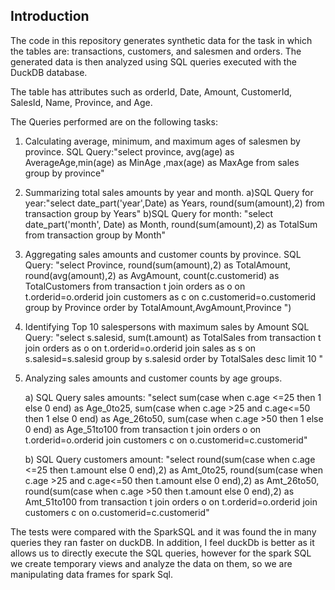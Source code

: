 ## Introduction

The code in this repository generates synthetic data for the task in which the tables are: transactions, customers, and salesmen and orders. The generated data is then analyzed using SQL queries executed with the DuckDB database.


The table  has attributes such as orderId, Date, Amount, CustomerId, SalesId, Name, Province, and Age.

The Queries performed are on the following tasks:

1. Calculating average, minimum, and maximum ages of salesmen by province.
SQL Query:"select province, avg(age) as AverageAge,min(age) as MinAge ,max(age) as MaxAge from sales group by province"

2. Summarizing total sales amounts by year and month.
   a)SQL Query for year:"select date_part('year',Date) as Years, round(sum(amount),2) from transaction group by Years"
   b)SQL Query for month: "select date_part('month', Date) as Month, round(sum(amount),2) as TotalSum from transaction group by Month"

4. Aggregating sales amounts and customer counts by province.
SQL Query: "select Province, round(sum(amount),2) as TotalAmount, round(avg(amount),2) as AvgAmount, count(c.customerid) as TotalCustomers from transaction t join orders as o on t.orderid=o.orderid join customers as c on c.customerid=o.customerid group by Province order by TotalAmount,AvgAmount,Province ")



5. Identifying Top 10 salespersons with maximum sales by Amount
   SQL Query: "select s.salesid, sum(t.amount) as TotalSales  from transaction t join orders as o on t.orderid=o.orderid join sales as s on s.salesid=s.salesid group by s.salesid order by TotalSales desc limit 10 "

6. Analyzing sales amounts and customer counts by age groups.
   
   a) SQL Query sales amounts: "select sum(case when c.age <=25 then 1 else 0 end) as Age_0to25, sum(case when c.age >25 and c.age<=50 then 1 else 0 end) as Age_26to50, sum(case when c.age >50 then 1 else 0 end) as Age_51to100 from transaction t join orders o on t.orderid=o.orderid join customers c on o.customerid=c.customerid"

   
   b) SQL Query customers amount: "select round(sum(case when c.age <=25 then t.amount else 0 end),2) as Amt_0to25, round(sum(case when c.age >25 and c.age<=50 then t.amount else 0 end),2) as Amt_26to50, round(sum(case when c.age >50 then t.amount else 0 end),2) as Amt_51to100 from transaction t join orders o on t.orderid=o.orderid join customers c on o.customerid=c.customerid"

The tests were compared with the SparkSQL and it was found the in many queries they ran faster on duckDB. In addition, I feel duckDb is better as it allows us to directly execute the SQL queries, however for the spark SQL we create temporary views and analyze the data on them, so we are manipulating data frames for spark Sql.


